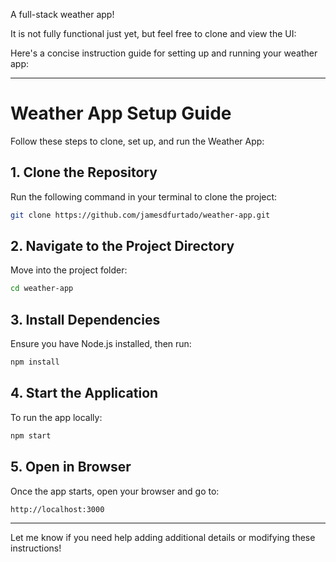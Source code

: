 A full-stack weather app!

It is not fully functional just yet, but feel free to clone and view the UI:
 
Here's a concise instruction guide for setting up and running your weather app:  

---

# **Weather App Setup Guide**

Follow these steps to clone, set up, and run the Weather App:  

## **1. Clone the Repository**
Run the following command in your terminal to clone the project:  
```bash
git clone https://github.com/jamesdfurtado/weather-app.git
```

## **2. Navigate to the Project Directory**
Move into the project folder:  
```bash
cd weather-app
```

## **3. Install Dependencies**
Ensure you have Node.js installed, then run:  
```bash
npm install
```

## **4. Start the Application**
To run the app locally:  
```bash
npm start
```

## **5. Open in Browser**
Once the app starts, open your browser and go to:  
```
http://localhost:3000
```

---

Let me know if you need help adding additional details or modifying these instructions!
